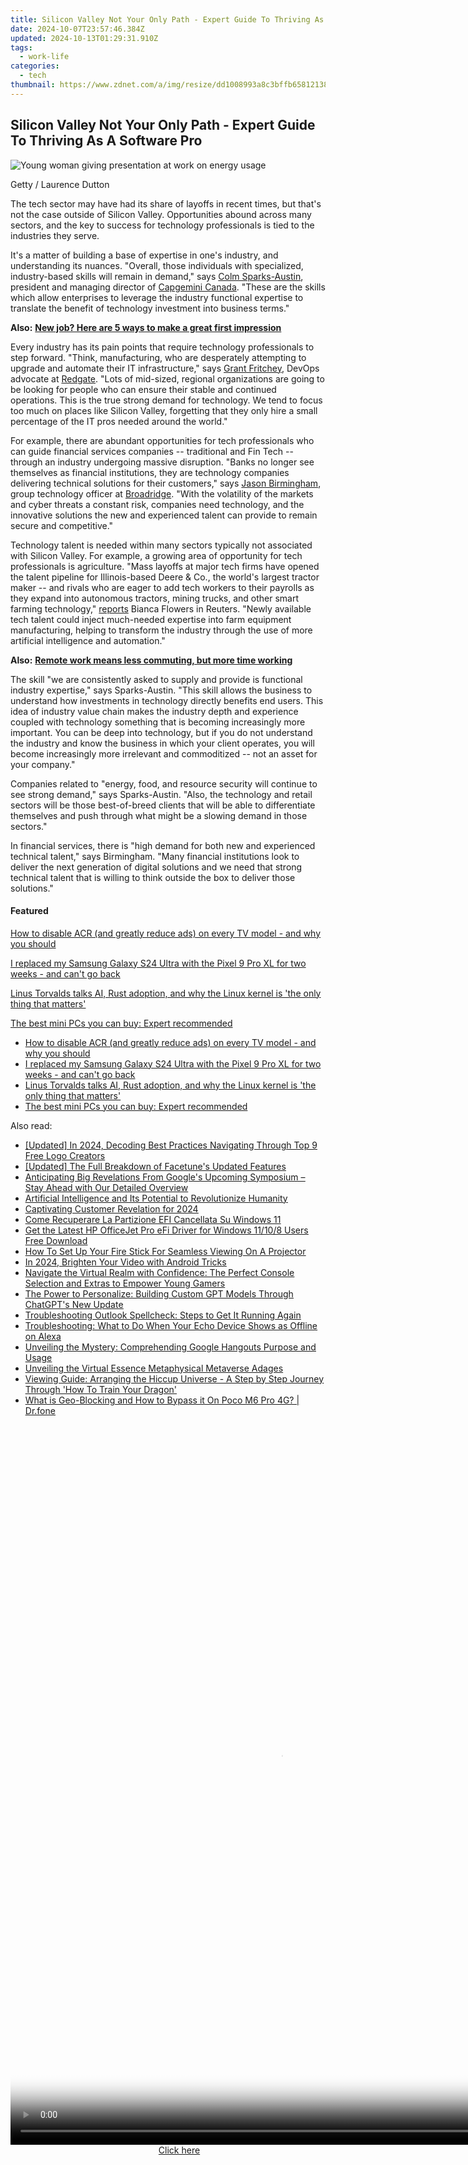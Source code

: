 ```yaml
---
title: Silicon Valley Not Your Only Path - Expert Guide To Thriving As A Software Pro
date: 2024-10-07T23:57:46.384Z
updated: 2024-10-13T01:29:31.910Z
tags:
  - work-life
categories:
  - tech
thumbnail: https://www.zdnet.com/a/img/resize/dd1008993a8c3bffb658121382ae4eff0f6ef388/2023/02/20/d6508821-9580-4906-a559-5ecf66758962/gettyimages-1402667894.jpg?width=278&height=156&fit=crop&auto=webp
---
```


## Silicon Valley Not Your Only Path - Expert Guide To Thriving As A Software Pro

![Young woman giving presentation at work on energy usage](https://www.zdnet.com/a/img/resize/6f025067b77542f41d6734d291ff066260c6f04c/2023/02/20/d6508821-9580-4906-a559-5ecf66758962/gettyimages-1402667894.jpg?auto=webp&width=1280)

Getty / Laurence Dutton

The tech sector may have had its share of layoffs in recent times, but that's not the case outside of Silicon Valley. Opportunities abound across many sectors, and the key to success for technology professionals is tied to the industries they serve. 

It's a matter of building a base of expertise in one's industry, and understanding its nuances. "Overall, those individuals with specialized, industry-based skills will remain in demand," says [Colm Sparks-Austin](https://www.linkedin.com/in/colm-sparks-austin/?originalSubdomain=ca), president and managing director of [Capgemini Canada](https://www.capgemini.com/ca-en/contact-us/). "These are the skills which allow enterprises to leverage the industry functional expertise to translate the benefit of technology investment into business terms."

**Also:** [**New job? Here are 5 ways to make a great first impression**](https://www.zdnet.com/home-and-office/work-life/new-job-here-are-5-ways-to-make-a-great-first-impression/)

Every industry has its pain points that require technology professionals to step forward. "Think, manufacturing, who are desperately attempting to upgrade and automate their IT infrastructure," says [Grant Fritchey](https://www.red-gate.com/blog/author/grant-fritchey), DevOps advocate at [Redgate](https://www.red-gate.com/). "Lots of mid-sized, regional organizations are going to be looking for people who can ensure their stable and continued operations. This is the true strong demand for technology. We tend to focus too much on places like Silicon Valley, forgetting that they only hire a small percentage of the IT pros needed around the world." 

For example, there are abundant opportunities for tech professionals who can guide financial services companies -- traditional and Fin Tech -- through an industry undergoing massive disruption. "Banks no longer see themselves as financial institutions, they are technology companies delivering technical solutions for their customers," says [Jason Birmingham](https://www.linkedin.com/in/jason-birmingham-4292733/), group technology officer at [Broadridge](https://www.broadridge.com/). "With the volatility of the markets and cyber threats a constant risk, companies need technology, and the innovative solutions the new and experienced talent can provide to remain secure and competitive." 

Technology talent is needed within many sectors typically not associated with Silicon Valley. For example, a growing area of opportunity for tech professionals is agriculture. "Mass layoffs at major tech firms have opened the talent pipeline for Illinois-based Deere & Co., the world's largest tractor maker -- and rivals who are eager to add tech workers to their payrolls as they expand into autonomous tractors, mining trucks, and other smart farming technology," [reports](https://www.reuters.com/technology/silicon-valley-layoffs-are-boon-tech-hungry-farm-equipment-makers-2023-02-13/) Bianca Flowers in Reuters. "Newly available tech talent could inject much-needed expertise into farm equipment manufacturing, helping to transform the industry through the use of more artificial intelligence and automation."

**Also:** [**Remote work means less commuting, but more time working**](https://www.zdnet.com/home-and-office/work-life/remote-work-means-less-commuting-but-more-time-working/)

The skill "we are consistently asked to supply and provide is functional industry expertise," says Sparks-Austin. "This skill allows the business to understand how investments in technology directly benefits end users. This idea of industry value chain makes the industry depth and experience coupled with technology something that is becoming increasingly more important. You can be deep into technology, but if you do not understand the industry and know the business in which your client operates, you will become increasingly more irrelevant and commoditized -- not an asset for your company." 

Companies related to "energy, food, and resource security will continue to see strong demand," says Sparks-Austin. "Also, the technology and retail sectors will be those best-of-breed clients that will be able to differentiate themselves and push through what might be a slowing demand in those sectors." 

In financial services, there is "high demand for both new and experienced technical talent," says Birmingham. "Many financial institutions look to deliver the next generation of digital solutions and we need that strong technical talent that is willing to think outside the box to deliver those solutions."

#### Featured

[How to disable ACR (and greatly reduce ads) on every TV model - and why you should](https://www.zdnet.com/article/how-to-disable-acr-and-greatly-reduce-ads-on-every-tv-model-and-why-you-should/ "How to disable ACR (and greatly reduce ads) on every TV model - and why you should")

[I replaced my Samsung Galaxy S24 Ultra with the Pixel 9 Pro XL for two weeks - and can't go back](https://www.zdnet.com/article/i-replaced-my-samsung-galaxy-s24-ultra-with-the-pixel-9-pro-xl-for-two-weeks-and-cant-go-back/ "I replaced my Samsung Galaxy S24 Ultra with the Pixel 9 Pro XL for two weeks - and can't go back")

[Linus Torvalds talks AI, Rust adoption, and why the Linux kernel is 'the only thing that matters'](https://www.zdnet.com/article/linus-torvalds-talks-ai-rust-adoption-and-why-the-linux-kernel-is-the-only-thing-that-matters/ "Linus Torvalds talks AI, Rust adoption, and why the Linux kernel is 'the only thing that matters'")

[The best mini PCs you can buy: Expert recommended](https://www.zdnet.com/article/best-mini-pc/ "The best mini PCs you can buy: Expert recommended")

* [How to disable ACR (and greatly reduce ads) on every TV model - and why you should](https://www.zdnet.com/article/how-to-disable-acr-and-greatly-reduce-ads-on-every-tv-model-and-why-you-should/ "How to disable ACR (and greatly reduce ads) on every TV model - and why you should")
* [I replaced my Samsung Galaxy S24 Ultra with the Pixel 9 Pro XL for two weeks - and can't go back](https://www.zdnet.com/article/i-replaced-my-samsung-galaxy-s24-ultra-with-the-pixel-9-pro-xl-for-two-weeks-and-cant-go-back/ "I replaced my Samsung Galaxy S24 Ultra with the Pixel 9 Pro XL for two weeks - and can't go back")
* [Linus Torvalds talks AI, Rust adoption, and why the Linux kernel is 'the only thing that matters'](https://www.zdnet.com/article/linus-torvalds-talks-ai-rust-adoption-and-why-the-linux-kernel-is-the-only-thing-that-matters/ "Linus Torvalds talks AI, Rust adoption, and why the Linux kernel is 'the only thing that matters'")
* [The best mini PCs you can buy: Expert recommended](https://www.zdnet.com/article/best-mini-pc/ "The best mini PCs you can buy: Expert recommended")

<ins class="adsbygoogle"
     style="display:block"
     data-ad-format="autorelaxed"
     data-ad-client="ca-pub-7571918770474297"
     data-ad-slot="1223367746"></ins>

<ins class="adsbygoogle"
     style="display:block"
     data-ad-client="ca-pub-7571918770474297"
     data-ad-slot="8358498916"
     data-ad-format="auto"
     data-full-width-responsive="true"></ins>

<span class="atpl-alsoreadstyle">Also read:</span>
<div><ul>
<li><a href="https://youtube-lab.techidaily.com/ed-in-2024-decoding-best-practices-navigating-through-top-9-free-logo-creators/"><u>[Updated] In 2024, Decoding Best Practices Navigating Through Top 9 Free Logo Creators</u></a></li>
<li><a href="https://fox-info.techidaily.com/updated-the-full-breakdown-of-facetunes-updated-features/"><u>[Updated] The Full Breakdown of Facetune's Updated Features</u></a></li>
<li><a href="https://techno-recovery.techidaily.com/anticipating-big-revelations-from-googles-upcoming-symposium-stay-ahead-with-our-detailed-overview/"><u>Anticipating Big Revelations From Google's Upcoming Symposium – Stay Ahead with Our Detailed Overview</u></a></li>
<li><a href="https://techno-recovery.techidaily.com/artificial-intelligence-and-its-potential-to-revolutionize-humanity/"><u>Artificial Intelligence and Its Potential to Revolutionize Humanity</u></a></li>
<li><a href="https://extra-hints.techidaily.com/captivating-customer-revelation-for-2024/"><u>Captivating Customer Revelation for 2024</u></a></li>
<li><a href="https://win-popular.techidaily.com/come-recuperare-la-partizione-efi-cancellata-su-windows-11/"><u>Come Recuperare La Partizione EFI Cancellata Su Windows 11</u></a></li>
<li><a href="https://hardware-updates.techidaily.com/get-the-latest-hp-officejet-pro-efi-driver-for-windows-11108-users-free-download/"><u>Get the Latest HP OfficeJet Pro eFi Driver for Windows 11/10/8 Users Free Download</u></a></li>
<li><a href="https://techno-recovery.techidaily.com/how-to-set-up-your-fire-stick-for-seamless-viewing-on-a-projector/"><u>How To Set Up Your Fire Stick For Seamless Viewing On A Projector</u></a></li>
<li><a href="https://extra-information.techidaily.com/in-2024-brighten-your-video-with-android-tricks/"><u>In 2024, Brighten Your Video with Android Tricks</u></a></li>
<li><a href="https://techno-recovery.techidaily.com/navigate-the-virtual-realm-with-confidence-the-perfect-console-selection-and-extras-to-empower-young-gamers/"><u>Navigate the Virtual Realm with Confidence: The Perfect Console Selection and Extras to Empower Young Gamers</u></a></li>
<li><a href="https://tech-revival.techidaily.com/the-power-to-personalize-building-custom-gpt-models-through-chatgpts-new-update/"><u>The Power to Personalize: Building Custom GPT Models Through ChatGPT's New Update</u></a></li>
<li><a href="https://techno-recovery.techidaily.com/troubleshooting-outlook-spellcheck-steps-to-get-it-running-again/"><u>Troubleshooting Outlook Spellcheck: Steps to Get It Running Again</u></a></li>
<li><a href="https://techno-recovery.techidaily.com/troubleshooting-what-to-do-when-your-echo-device-shows-as-offline-on-alexa/"><u>Troubleshooting: What to Do When Your Echo Device Shows as Offline on Alexa</u></a></li>
<li><a href="https://techno-recovery.techidaily.com/unveiling-the-mystery-comprehending-google-hangouts-purpose-and-usage/"><u>Unveiling the Mystery: Comprehending Google Hangouts Purpose and Usage</u></a></li>
<li><a href="https://extra-lessons.techidaily.com/unveiling-the-virtual-essence-metaphysical-metaverse-adages/"><u>Unveiling the Virtual Essence Metaphysical Metaverse Adages</u></a></li>
<li><a href="https://techno-recovery.techidaily.com/viewing-guide-arranging-the-hiccup-universe-a-step-by-step-journey-through-how-to-train-your-dragon/"><u>Viewing Guide: Arranging the Hiccup Universe - A Step by Step Journey Through 'How To Train Your Dragon'</u></a></li>
<li><a href="https://fake-location.techidaily.com/what-is-geo-blocking-and-how-to-bypass-it-on-poco-m6-pro-4g-drfone-by-drfone-virtual-android/"><u>What is Geo-Blocking and How to Bypass it On Poco M6 Pro 4G? | Dr.fone</u></a></li>
</ul></div>

<!-- affiliate ads begin -->
<span id="1542129">
					<video width="864" height="1152" style="cursor:pointer"
           poster="//a.impactradius-go.com/display-clicktoplayimage/1542129.png"
           onclick="if(!this.playClicked){this.play();this.setAttribute('controls',true);this.playClicked=true;}">
	   <source src="//a.impactradius-go.com/display-ad/16836-1542129">
	   <img src="//a.impactradius-go.com/display-clicktoplayimage/1542129.png" style="border: none; height: 100%; width: 100%; object-fit: contain">
	</video>
	<div style="width:540px;text-align:center"><a href="javascript:window.open(decodeURIComponent('https%3A%2F%2F25home.pxf.io%2Fc%2F5597632%2F1542129%2F16836'), '_blank');void(0);">Click here</a></div>
</span>
<img height="0" width="0" src="https://imp.pxf.io/i/5597632/1542129/16836" style="position:absolute;visibility:hidden;" border="0" />
<!-- affiliate ads end -->

